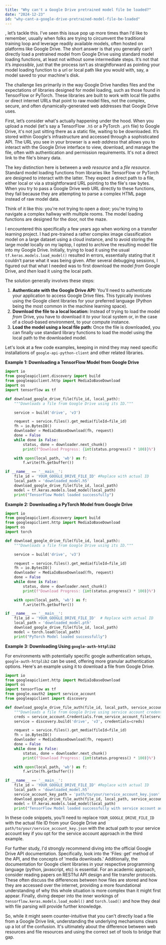 ```yaml
---
title: "Why can't a Google Drive pretrained model file be loaded?"
date: "2024-12-23"
id: "why-cant-a-google-drive-pretrained-model-file-be-loaded"
---
```


, let’s tackle this. I’ve seen this issue pop up more times than I’d like to remember, usually when folks are trying to circumvent the traditional training loop and leverage readily available models, often hosted on platforms like Google Drive. The short answer is that you generally can’t directly load a pretrained model from Google Drive using standard model loading functions, at least not without some intermediate steps. It’s not that it’s *impossible*, just that the process isn’t as straightforward as pointing your model loading function to a url or local path like you would with, say, a model saved to your machine's disk.

The challenge lies primarily in the way Google Drive handles files and the expectations of libraries designed for model loading, such as those found in TensorFlow or PyTorch. These libraries are built to work with local file paths or direct internet URLs that point to raw model files, not the complex, secure, and often dynamically-generated web addresses that Google Drive uses.

First, let’s consider what's actually happening under the hood. When you upload a model (let's say a TensorFlow `.h5` or a PyTorch `.pth` file) to Google Drive, it's not just sitting there as a static file, waiting to be downloaded. It’s stored within Google's infrastructure and accessed through a sophisticated API. The URL you see in your browser is a *web address* that allows you to interact with the Google Drive interface to view, download, and manage the file, often with authentication and permission requirements. It's not a direct link to the file's binary data.

The key distinction here is between a *web resource* and a *file resource*. Standard model loading functions from libraries like TensorFlow or PyTorch are designed to interact with the latter. They expect a direct path to a file, either local or via a straightforward URL pointing to the file's raw bytes. When you try to pass a Google Drive web URL directly to these functions, they fail because they are attempting to parse a complex HTML page instead of raw model data.

Think of it like this: you're not trying to open a door; you're trying to navigate a complex hallway with multiple rooms. The model loading functions are designed for the door, not the maze.

I encountered this specifically a few years ago when working on a transfer learning project. I had pre-trained a rather complex image classification model on a large dataset using a cloud instance, and to avoid storing the large model locally on my laptop, I opted to archive the resulting model file into my Google Drive. Initially, trying to load it using the usual `tf.keras.models.load_model()` resulted in errors, essentially stating that it couldn’t parse what it was being given. After several debugging sessions, I figured out that what I needed was to first download the model *from* Google Drive, and *then* load it using the local path.

The solution generally involves these steps:

1. **Authenticate with the Google Drive API:** You'll need to authenticate your application to access Google Drive files. This typically involves using the Google client libraries for your preferred language (Python being the most common in the machine learning space).
2. **Download the file to a local location:** Instead of trying to load the model *from* Drive, you have to download it *to* your local system or, in the case of a cloud-based environment, to your compute instance.
3. **Load the model using a local file path:** Once the file is downloaded, you can finally use standard library functions to load the model using the local path to the downloaded model.

Let's look at a few code examples, keeping in mind they may need specific installations of `google-api-python-client` and other related libraries.

**Example 1: Downloading a TensorFlow Model from Google Drive**

```python
import io
from googleapiclient.discovery import build
from googleapiclient.http import MediaIoBaseDownload
import os
import tensorflow as tf

def download_google_drive_file(file_id, local_path):
    """Downloads a file from Google Drive using its ID."""

    service = build('drive', 'v3')

    request = service.files().get_media(fileId=file_id)
    fh = io.BytesIO()
    downloader = MediaIoBaseDownload(fh, request)
    done = False
    while done is False:
        status, done = downloader.next_chunk()
        print(f"Download Progress: {int(status.progress() * 100)}%")

    with open(local_path, 'wb') as f:
        f.write(fh.getbuffer())

if __name__ == '__main__':
    file_id = 'YOUR_GOOGLE_DRIVE_FILE_ID' #Replace with actual ID
    local_path = 'downloaded_model.h5'
    download_google_drive_file(file_id, local_path)
    model = tf.keras.models.load_model(local_path)
    print("TensorFlow Model loaded successfully")

```

**Example 2: Downloading a PyTorch Model from Google Drive**

```python
import io
from googleapiclient.discovery import build
from googleapiclient.http import MediaIoBaseDownload
import os
import torch

def download_google_drive_file(file_id, local_path):
    """Downloads a file from Google Drive using its ID."""

    service = build('drive', 'v3')

    request = service.files().get_media(fileId=file_id)
    fh = io.BytesIO()
    downloader = MediaIoBaseDownload(fh, request)
    done = False
    while done is False:
        status, done = downloader.next_chunk()
        print(f"Download Progress: {int(status.progress() * 100)}%")

    with open(local_path, 'wb') as f:
        f.write(fh.getbuffer())

if __name__ == '__main__':
    file_id = 'YOUR_GOOGLE_DRIVE_FILE_ID'  # Replace with actual ID
    local_path = 'downloaded_model.pth'
    download_google_drive_file(file_id, local_path)
    model = torch.load(local_path)
    print("PyTorch Model loaded successfully")

```

**Example 3: Downloading Using `google-auth-httplib2`**

For environments with potentially specific google authentication setups, `google-auth-httplib2` can be used, offering more granular authentication options. Here's an example using it to download a file from Google Drive.

```python
import io
from googleapiclient.http import MediaIoBaseDownload
import os
import tensorflow as tf
from google.oauth2 import service_account
from googleapiclient import discovery

def download_google_drive_file_auth(file_id, local_path, service_account_key_path):
    """Downloads a file from Google Drive using service account credentials."""
    creds = service_account.Credentials.from_service_account_file(service_account_key_path)
    service = discovery.build('drive', 'v3', credentials=creds)

    request = service.files().get_media(fileId=file_id)
    fh = io.BytesIO()
    downloader = MediaIoBaseDownload(fh, request)
    done = False
    while done is False:
        status, done = downloader.next_chunk()
        print(f"Download Progress: {int(status.progress() * 100)}%")

    with open(local_path, 'wb') as f:
        f.write(fh.getbuffer())

if __name__ == '__main__':
    file_id = 'YOUR_GOOGLE_DRIVE_FILE_ID' #Replace with actual ID
    local_path = 'downloaded_model.h5'
    service_account_key_path = 'path/to/your/service_account_key.json' #Replace
    download_google_drive_file_auth(file_id, local_path, service_account_key_path)
    model = tf.keras.models.load_model(local_path)
    print("TensorFlow Model loaded successfully with service account authentication")
```

In these code snippets, you’ll need to replace `YOUR_GOOGLE_DRIVE_FILE_ID` with the actual file ID from your Google Drive and `path/to/your/service_account_key.json` with the actual path to your service account key if you opt for the service account approach in the third example.

For further study, I'd strongly recommend diving into the official Google Drive API documentation. Specifically, look into the 'Files: get' method of the API, and the concepts of 'media downloads.' Additionally, the documentation for Google client libraries in your respective programming language (python, javascript, etc) is essential. For an academic approach, consider reading papers on RESTful API design and file transfer protocols. These often discuss the differences between how files are stored and how they are accessed over the internet, providing a more foundational understanding of why this whole situation is more complex than it might first appear. Finally, diving deeper into the inner workings of `tensorflow.keras.models.load_model()` and `torch.load()` and how they deal with file parsing will provide further knowledge.

So, while it might seem counter-intuitive that you can't directly load a file from a Google Drive link, understanding the underlying mechanisms clears up a lot of the confusion. It's ultimately about the difference between web resources and file resources and using the correct set of tools to bridge that gap.
